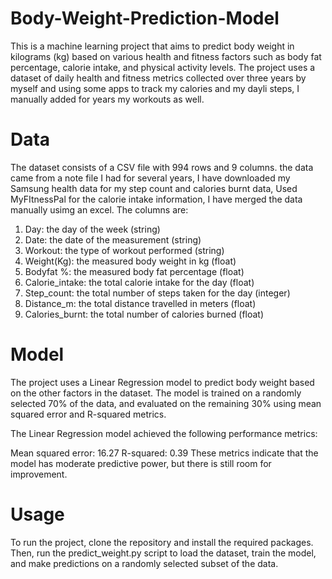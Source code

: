 # Body-Weight-Prediction-Model
This is a machine learning project that aims to predict body weight in kilograms (kg) based on various health and fitness factors such as body fat percentage, calorie intake, and physical activity levels. The project uses a dataset of daily health and fitness metrics collected over three years by myself and using some apps to track my calories and my dayli steps, I manually added for years my workouts as well.


# Data
The dataset consists of a CSV file with 994 rows and 9 columns. the data came from a note file I had for several years, I have downloaded my Samsung health data for my step count and calories burnt data, Used MyFItnessPal for the calorie intake information, I have merged the data manually usimg an excel.
The columns are:

1. Day: the day of the week (string)
2. Date: the date of the measurement (string)
3. Workout: the type of workout performed (string)
4. Weight(Kg): the measured body weight in kg (float)
5. Bodyfat %: the measured body fat percentage (float)
6. Calorie_intake: the total calorie intake for the day (float)
7. Step_count: the total number of steps taken for the day (integer)
8. Distance_m: the total distance travelled in meters (float)
9. Calories_burnt: the total number of calories burned (float)

# Model
The project uses a Linear Regression model to predict body weight based on the other factors in the dataset. The model is trained on a randomly selected 70% of the data, and evaluated on the remaining 30% using mean squared error and R-squared metrics.

The Linear Regression model achieved the following performance metrics:

Mean squared error: 16.27
R-squared: 0.39
These metrics indicate that the model has moderate predictive power, but there is still room for improvement.

# Usage
To run the project, clone the repository and install the required packages. Then, run the predict_weight.py script to load the dataset, train the model, and make predictions on a randomly selected subset of the data.
